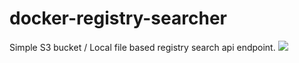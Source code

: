 # docker-registry-searcher 

Simple S3 bucket / Local file based registry search api endpoint. ![](https://travis-ci.org/anarcher/docker-registry-searcher.svg?branch=master)
